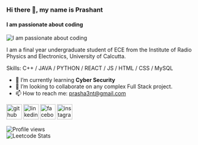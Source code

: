 ### Hi there 👋, my name is Prashant
#### I am passionate about coding
![I am passionate about coding](https://pbs.twimg.com/profile_banners/1090910550542802944/1681053411/1080x360)

I am a final year undergraduate student of ECE from the Institute of Radio Physics and Electronics, University of Calcutta.

Skills: C++ / JAVA / PYTHON / REACT / JS / HTML / CSS / MySQL

- 🌱 I’m currently learning **Cyber Security** 
- 👯 I’m looking to collaborate on any complex Full Stack project. 
- 📫 How to reach me: prasha3nt@gmail.com 


[<img src='https://cdn.jsdelivr.net/npm/simple-icons@3.0.1/icons/github.svg' alt='github' height='40'>](https://github.com/prasha3nt)  [<img src='https://cdn.jsdelivr.net/npm/simple-icons@3.0.1/icons/linkedin.svg' alt='linkedin' height='40'>](https://www.linkedin.com/in/prasha3nt/)  [<img src='https://cdn.jsdelivr.net/npm/simple-icons@3.0.1/icons/facebook.svg' alt='facebook' height='40'>](https://www.facebook.com/prasha3nt)  [<img src='https://cdn.jsdelivr.net/npm/simple-icons@3.0.1/icons/instagram.svg' alt='instagram' height='40'>](https://www.instagram.com/__its__prashant/)  

![Profile views](https://gpvc.arturio.dev/prasha3nt)  
![Leetcode Stats](https://leetcard.jacoblin.cool/prasha3nt?theme=dark)
